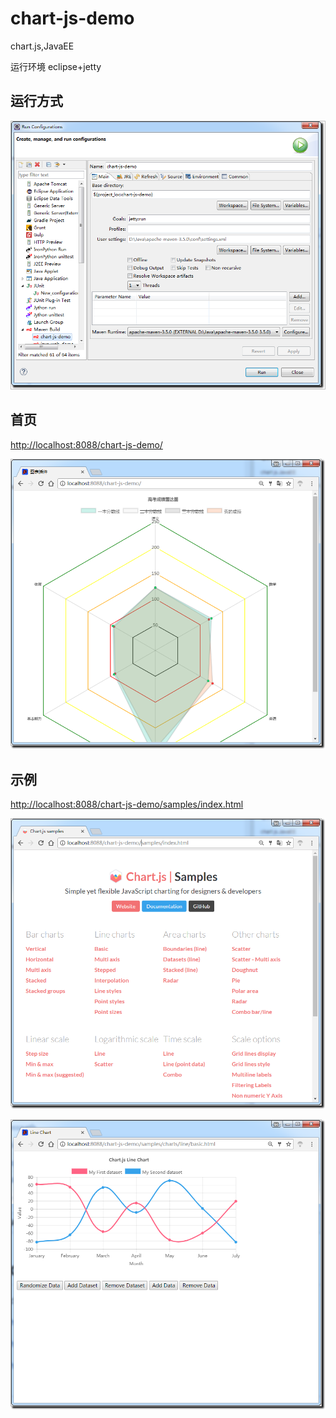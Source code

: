 # chart-js-demo
chart.js,JavaEE

运行环境
eclipse+jetty


## 运行方式 ##

![](https://github.com/CoderDream/chart-js-demo/blob/master/snapshot/01.run.png)


## 首页 ##

[http://localhost:8088/chart-js-demo/](http://localhost:8088/chart-js-demo/)

![](https://github.com/CoderDream/chart-js-demo/blob/master/snapshot/02.index.png)

## 示例 ##

[http://localhost:8088/chart-js-demo/samples/index.html](http://localhost:8088/chart-js-demo/samples/index.html)

![](https://github.com/CoderDream/chart-js-demo/blob/master/snapshot/03.samples.png)


![](https://github.com/CoderDream/chart-js-demo/blob/master/snapshot/04.basic_line.png)

